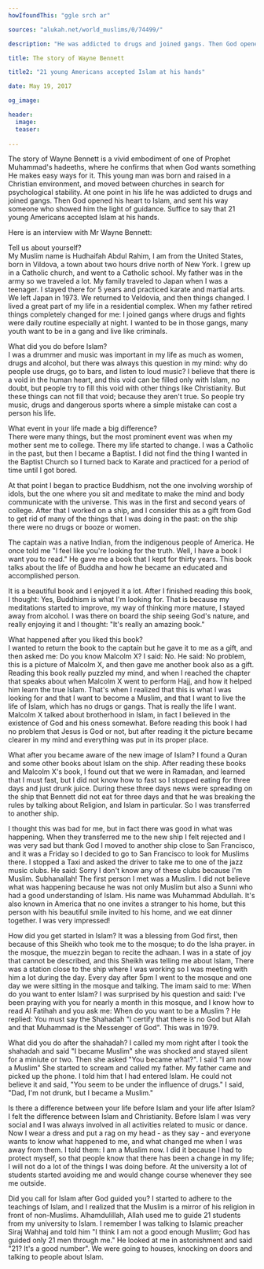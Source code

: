 ```yaml
---
howIfoundThis: "ggle srch ar"

sources: "alukah.net/world_muslims/0/74499/"

description: "He was addicted to drugs and joined gangs. Then God opened his heart to Islam"

title: The story of Wayne Bennett

title2: "21 young Americans accepted Islam at his hands"

date: May 19, 2017

og_image:

header:
  image:
  teaser:
  
---
```


The story of Wayne Bennett is a vivid embodiment of one of Prophet Muhammad's hadeeths, where he confirms that when God wants something He makes easy ways for it. This young man was born and raised in a Christian environment, and moved between churches in search for psychological stability. At one point in his life he was addicted to drugs and joined gangs. Then God opened his heart to Islam, and sent his way someone who showed him the light of guidance. Suffice to say that 21 young Americans accepted Islam at his hands.

Here is an interview with Mr Wayne Bennett:

Tell us about yourself?<br>
My Muslim name is Hudhaifah Abdul Rahim, I am from the United States, born in Vildova, a town about two hours drive north of New York. I grew up in a Catholic church, and went to a Catholic school. My father was in the army so we traveled a lot. My family traveled to Japan when I was a teenager. I stayed there for 5 years and practiced karate and martial arts. We left Japan in 1973. We returned to Veldovia, and then things changed. I lived a great part of my life in a residential complex. When my father retired things completely changed for me: I joined gangs where drugs and fights were daily routine especially at night. I wanted to be in those gangs, many youth want to be in a gang and live like criminals.

What did you do before Islam?<br>
I was a drummer and music was important in my life as much as women, drugs and alcohol, but there was always this question in my mind: why do people use drugs, go to bars, and listen to loud music? I believe that there is a void in the human heart, and this void can be filled only with Islam, no doubt, but people try to fill this void with other things like Christianity. But these things can not fill that void; because they aren't true. So people try music, drugs and dangerous sports where a simple mistake can cost a person his life.

What event in your life made a big difference?<br>
There were many things, but the most prominent event was when my mother sent me to college. There my life started to change. I was a Catholic in the past, but then I became a Baptist. I did not find the thing I wanted in the Baptist Church so I turned back to Karate and practiced for a period of time until I got bored.

At that point I began to practice Buddhism, not the one involving worship of idols, but the one where you sit and meditate to make the mind and body communicate with the universe. This was in the first and second years of college.
After that I worked on a ship, and I consider this as a gift from God to get rid of many of the things that I was doing in the past: on the ship there were no drugs or booze or women.

The captain was a native Indian, from the indigenous people of America. He once told me "I feel like you're looking for the truth. Well, I have a book I want you to read." He gave me a book that I kept for thirty years. This book talks about the life of Buddha and how he became an educated and accomplished person.

It is a beautiful book and I enjoyed it a lot. After I finished reading this book, I thought: Yes, Buddhism is what I'm looking for. That is because my meditations started to improve, my way of thinking more mature, I stayed away from alcohol. I was there on board the ship seeing God's nature, and really enjoying it and I thought: "It's really an amazing book."

What happened after you liked this book?<br>
I wanted to return the book to the captain but he gave it to me as a gift, and then asked me: Do you know Malcolm X? I said: No. He said: No problem, this is a picture of Malcolm X, and then gave me another book also as a gift. Reading this book really puzzled my mind, and when I reached the chapter that speaks about when Malcolm X went to perform Hajj, and how it helped him learn the true Islam. That's when I realized that this is what I was looking for and that I want to become a Muslim, and that I want to live the life of Islam, which has no drugs or gangs. That is really the life I want. Malcolm X talked about brotherhood in Islam, in fact I believed in the existence of God and his oness somewhat. Before reading this book I had no problem that Jesus is God or not, but after reading it the picture became clearer in my mind and everything was put in its proper place.

What after you became aware of the new image of Islam?
I found a Quran and some other books about Islam on the ship. After reading these books and Malcolm X's book, I found out that we were in Ramadan, and learned that I must fast, but I did not know how to fast so I stopped eating for three days and just drunk juice. During these three days news were spreading on the ship that Bennett did not eat for three days and that he was breaking the rules by talking about Religion, and Islam in particular. So I was transferred to another ship.

I thought this was bad for me, but in fact there was good in what was happening. When they transferred me to the new ship I felt rejected and I was very sad but thank God I moved to another ship close to San Francisco, and it was a Friday so I decided to go to San Francisco to look for Muslims there. I stopped a Taxi and asked the driver to take me to one of the jazz music clubs. He said: Sorry I don't know any of these clubs because I'm Muslim. Subhanallah! The first person I met was a Muslim. I did not believe what was happening because he was not only Muslim but also a Sunni who had a good understanding of Islam. His name was Muhammad Abdullah. It's also known in America that no one invites a stranger to his home, but this person with his beautiful smile invited to his home, and we eat dinner together. I was very impressed!

How did you get started in Islam?
It was a blessing from God first, then because of this Sheikh who took me to the mosque; to do the Isha prayer.
in the mosque, the muezzin began to recite the adhaan.
I was in a state of joy that cannot be described, and this Sheikh was telling me about Islam,
There was a station close to the ship where I was working so I was meeting with him a lot during the day. Every day after 5pm I went to the mosque and one day we were sitting in the mosque and talking. The imam said to me: When do you want to enter Islam? I was surprised by his question and said: I've been praying with you for nearly a month in this mosque, and I know how to read Al Fatihah and you ask me: When do you want to be a Muslim ? He replied: You must say the Shahadah "I certify that there is no God but Allah and that Muhammad is the Messenger of God". This was in 1979.

What did you do after the shahadah?
I called my mom right after I took the shahadah and said "I became Muslim"
she was shocked and stayed silent for a miniute or two. Then she asked "You became what?". I said "I am now a Muslim"
She started to scream and called my father. My father came and picked up the phone. I told him that I had entered Islam. He could not believe it and said, "You seem to be under the influence of drugs." I said, "Dad, I'm not drunk, but I became a Muslim."

Is there a difference between your life before Islam and your life after Islam?
I felt the difference between Islam and Christianity. Before Islam I was very social and I was always involved in all activities related to music or dance. Now I wear a dress and put a rag on my head - as they say - and everyone wants to know what happened to me, and what changed me when I was away from them. I told them: I am a Muslim now. I did it because I had to protect myself, so that people know that there has been a change in my life; I will not do a lot of the things I was doing before. At the university a lot of students started avoiding me and would change course whenever they see me outside.

Did you call for Islam after God guided you?
I started to adhere to the teachings of Islam, and I realized that the Muslim is a mirror of his religion in front of non-Muslims. Alhamdulillah, Allah used me to guide 21 students from my university to Islam. I remember I was talking to  Islamic preacher Siraj Wahhaj and told him "I think I am not a good enough Muslim; God has guided only 21 men through me." He looked at me in astonishment and said "21? It's a good number". We were going to houses, knocking on doors and talking to people about Islam.
